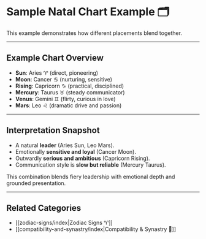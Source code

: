 # Sample Natal Chart Example 🗂  

This example demonstrates how different placements blend together.  

---
## Example Chart Overview  
- **Sun**: Aries ♈ (direct, pioneering)  
- **Moon**: Cancer ♋ (nurturing, sensitive)  
- **Rising**: Capricorn ♑ (practical, disciplined)  
- **Mercury**: Taurus ♉ (steady communicator)  
- **Venus**: Gemini ♊ (flirty, curious in love)  
- **Mars**: Leo ♌ (dramatic drive and passion)  

---
## Interpretation Snapshot  
- A natural **leader** (Aries Sun, Leo Mars).  
- Emotionally **sensitive and loyal** (Cancer Moon).  
- Outwardly **serious and ambitious** (Capricorn Rising).  
- Communication style is **slow but reliable** (Mercury Taurus).  

This combination blends fiery leadership with emotional depth and grounded presentation.  

---

## Related Categories  
- [[zodiac-signs/index|Zodiac Signs ♈]]  
- [[compatibility-and-synastry/index|Compatibility & Synastry 💞]]  
